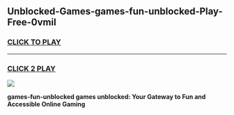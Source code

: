 
## Unblocked-Games-games-fun-unblocked-Play-Free-0vmil
<h3>
<a href="https://premium76.site?title=games-fun-unblocked&ref=18A1">CLICK TO PLAY</a></h3>
<hr>

<h3>
<a href="https://premium76.site?title=games-fun-unblocked&ref=18A1">CLICK 2 PLAY</a>
  
</h3>

<a href="https://premium76.site?title=games-fun-unblocked&ref=18A1"><img src="https://clearcache.store/games.png"></a>


**games-fun-unblocked games unblocked: Your Gateway to Fun and Accessible Online Gaming**
